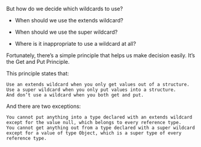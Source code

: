 But how do we decide which wildcards to use?

- When should we use the extends wildcard?

- When should we use the super wildcard?

- Where is it inappropriate to use a wildcard at all?

Fortunately, there’s a simple principle that helps us make decision easily. It’s the Get and Put Principle.

This principle states that:

    Use an extends wildcard when you only get values out of a structure.
    Use a super wildcard when you only put values into a structure.
    And don’t use a wildcard when you both get and put.
    
And there are two exceptions:

    You cannot put anything into a type declared with an extends wildcard except for the value null, which belongs to every reference type.
    You cannot get anything out from a type declared with a super wildcard except for a value of type Object, which is a super type of every reference type.